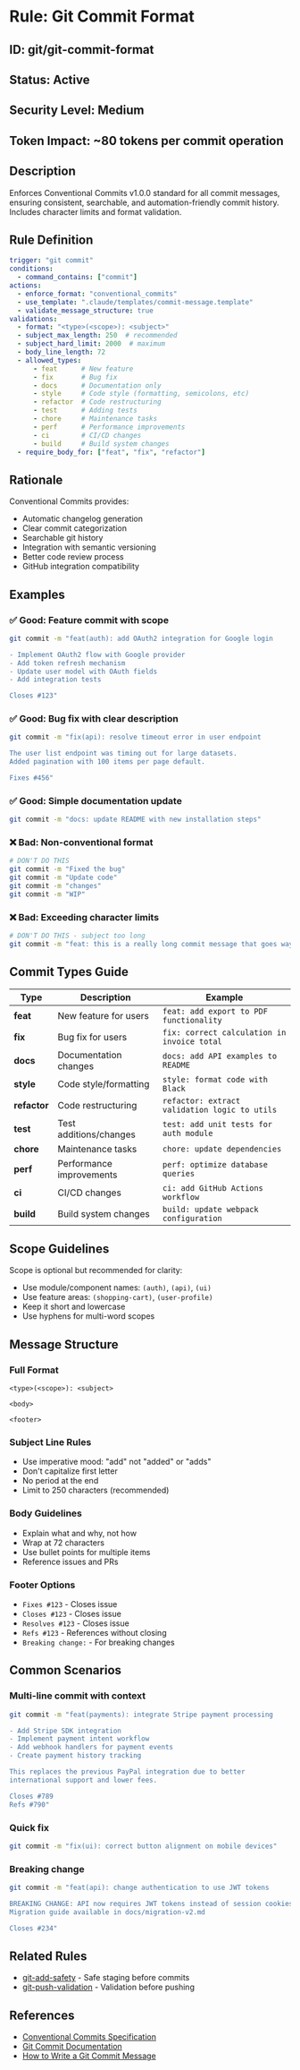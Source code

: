 # Rule: Git Commit Format

## ID: git/git-commit-format
## Status: Active
## Security Level: Medium
## Token Impact: ~80 tokens per commit operation

## Description
Enforces Conventional Commits v1.0.0 standard for all commit messages, ensuring consistent, searchable, and automation-friendly commit history. Includes character limits and format validation.

## Rule Definition
```yaml
trigger: "git commit"
conditions:
  - command_contains: ["commit"]
actions:
  - enforce_format: "conventional_commits"
  - use_template: ".claude/templates/commit-message.template"
  - validate_message_structure: true
validations:
  - format: "<type>(<scope>): <subject>"
  - subject_max_length: 250  # recommended
  - subject_hard_limit: 2000  # maximum
  - body_line_length: 72
  - allowed_types:
      - feat      # New feature
      - fix       # Bug fix
      - docs      # Documentation only
      - style     # Code style (formatting, semicolons, etc)
      - refactor  # Code restructuring
      - test      # Adding tests
      - chore     # Maintenance tasks
      - perf      # Performance improvements
      - ci        # CI/CD changes
      - build     # Build system changes
  - require_body_for: ["feat", "fix", "refactor"]
```

## Rationale
Conventional Commits provides:
- Automatic changelog generation
- Clear commit categorization
- Searchable git history
- Integration with semantic versioning
- Better code review process
- GitHub integration compatibility

## Examples

### ✅ Good: Feature commit with scope
```bash
git commit -m "feat(auth): add OAuth2 integration for Google login

- Implement OAuth2 flow with Google provider
- Add token refresh mechanism
- Update user model with OAuth fields
- Add integration tests

Closes #123"
```

### ✅ Good: Bug fix with clear description
```bash
git commit -m "fix(api): resolve timeout error in user endpoint

The user list endpoint was timing out for large datasets.
Added pagination with 100 items per page default.

Fixes #456"
```

### ✅ Good: Simple documentation update
```bash
git commit -m "docs: update README with new installation steps"
```

### ❌ Bad: Non-conventional format
```bash
# DON'T DO THIS
git commit -m "Fixed the bug"
git commit -m "Update code"
git commit -m "changes"
git commit -m "WIP"
```

### ❌ Bad: Exceeding character limits
```bash
# DON'T DO THIS - subject too long
git commit -m "feat: this is a really long commit message that goes way beyond the recommended character limit and provides too much detail in the subject line when it should be in the body instead"
```

## Commit Types Guide

| Type | Description | Example |
|------|-------------|---------|
| **feat** | New feature for users | `feat: add export to PDF functionality` |
| **fix** | Bug fix for users | `fix: correct calculation in invoice total` |
| **docs** | Documentation changes | `docs: add API examples to README` |
| **style** | Code style/formatting | `style: format code with Black` |
| **refactor** | Code restructuring | `refactor: extract validation logic to utils` |
| **test** | Test additions/changes | `test: add unit tests for auth module` |
| **chore** | Maintenance tasks | `chore: update dependencies` |
| **perf** | Performance improvements | `perf: optimize database queries` |
| **ci** | CI/CD changes | `ci: add GitHub Actions workflow` |
| **build** | Build system changes | `build: update webpack configuration` |

## Scope Guidelines

Scope is optional but recommended for clarity:
- Use module/component names: `(auth)`, `(api)`, `(ui)`
- Use feature areas: `(shopping-cart)`, `(user-profile)`
- Keep it short and lowercase
- Use hyphens for multi-word scopes

## Message Structure

### Full Format
```
<type>(<scope>): <subject>

<body>

<footer>
```

### Subject Line Rules
- Use imperative mood: "add" not "added" or "adds"
- Don't capitalize first letter
- No period at the end
- Limit to 250 characters (recommended)

### Body Guidelines
- Explain what and why, not how
- Wrap at 72 characters
- Use bullet points for multiple items
- Reference issues and PRs

### Footer Options
- `Fixes #123` - Closes issue
- `Closes #123` - Closes issue
- `Resolves #123` - Closes issue
- `Refs #123` - References without closing
- `Breaking change:` - For breaking changes

## Common Scenarios

### Multi-line commit with context
```bash
git commit -m "feat(payments): integrate Stripe payment processing

- Add Stripe SDK integration
- Implement payment intent workflow
- Add webhook handlers for payment events
- Create payment history tracking

This replaces the previous PayPal integration due to better
international support and lower fees.

Closes #789
Refs #790"
```

### Quick fix
```bash
git commit -m "fix(ui): correct button alignment on mobile devices"
```

### Breaking change
```bash
git commit -m "feat(api): change authentication to use JWT tokens

BREAKING CHANGE: API now requires JWT tokens instead of session cookies.
Migration guide available in docs/migration-v2.md

Closes #234"
```

## Related Rules
- [git-add-safety](git-add-safety.md) - Safe staging before commits
- [git-push-validation](git-push-validation.md) - Validation before pushing

## References
- [Conventional Commits Specification](https://www.conventionalcommits.org/en/v1.0.0/)
- [Git Commit Documentation](https://git-scm.com/docs/git-commit)
- [How to Write a Git Commit Message](https://chris.beams.io/posts/git-commit/)